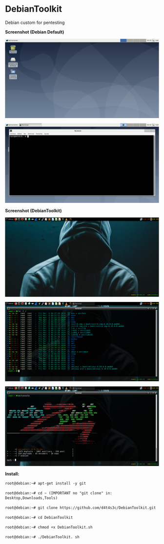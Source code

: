 # DebianToolkit

Debian custom for pentesting


**Screenshot (Debian Default)**

![](/screenshot/screenshot1.png)

![](/screenshot/screenshot2.png)

**Screenshot (DebianToolkit)**

![](/screenshot/03.png)

![](/screenshot/04.png)

![](/screenshot/05.png)


**Install:**
```
root@debian:~# apt-get install -y git

root@debian:~# cd ~ (IMPORTANT no "git clone" in: Desktop,Downloads,Tools)

root@debian:~# git clone https://github.com/d4t4s3c/DebianToolkit.git

root@debian:~# cd DebianToolkit

root@debian:~# chmod +x DebianToolkit.sh

root@debian:~# ./DebianToolkit. sh
```
